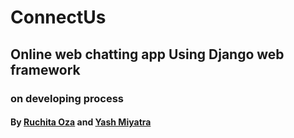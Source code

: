 # ConnectUs

## Online web chatting app Using Django web framework

### on developing process

#### By [Ruchita Oza](https://github.com/ruchita-oza) and [Yash Miyatra](https://github.com/proquicklearner)
